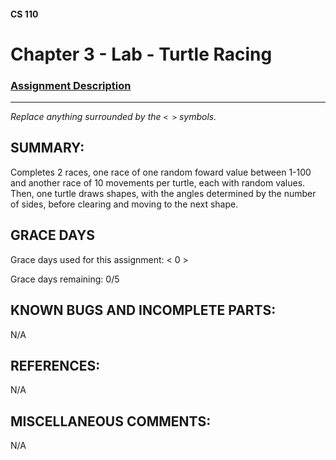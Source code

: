 #### CS 110
# Chapter 3 - Lab - Turtle Racing

### [Assignment Description](https://docs.google.com/document/d/1MWJnOpOaQL3yQb1-FVcj7SZLzLQRGZrbhnpyOL0v6mE/edit?usp=sharing)

***

_Replace anything surrounded by the `< >` symbols._

## SUMMARY:
 Completes 2 races, one race of one random foward value between 1-100 and another race of 10 movements per turtle, each with random values. Then, one turtle draws shapes, with the angles determined by the number of sides, before clearing and moving to the next shape.

## GRACE DAYS
Grace days used for this assignment: < 0 >

Grace days remaining: 0/5

## KNOWN BUGS AND INCOMPLETE PARTS:
 N/A

## REFERENCES:
 N/A

## MISCELLANEOUS COMMENTS:
 N/A
